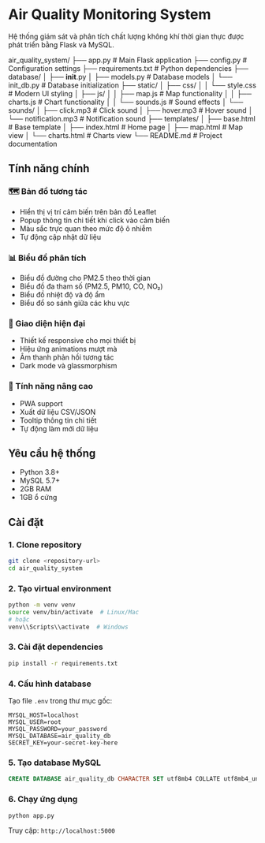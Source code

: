 # Air Quality Monitoring System

Hệ thống giám sát và phân tích chất lượng không khí thời gian thực được phát triển bằng Flask và MySQL.

air_quality_system/
├── app.py # Main Flask application
├── config.py # Configuration settings
├── requirements.txt # Python dependencies
├── database/
│ ├── **init**.py
│ ├── models.py # Database models
│ └── init_db.py # Database initialization
├── static/
│ ├── css/
│ │ └── style.css # Modern UI styling
│ ├── js/
│ │ ├── map.js # Map functionality
│ │ ├── charts.js # Chart functionality
│ │ └── sounds.js # Sound effects
│ └── sounds/
│ ├── click.mp3 # Click sound
│ ├── hover.mp3 # Hover sound
│ └── notification.mp3 # Notification sound
├── templates/
│ ├── base.html # Base template
│ ├── index.html # Home page
│ ├── map.html # Map view
│ └── charts.html # Charts view
└── README.md # Project documentation

## Tính năng chính

### 🗺️ Bản đồ tương tác

- Hiển thị vị trí cảm biến trên bản đồ Leaflet
- Popup thông tin chi tiết khi click vào cảm biến
- Màu sắc trực quan theo mức độ ô nhiễm
- Tự động cập nhật dữ liệu

### 📊 Biểu đồ phân tích

- Biểu đồ đường cho PM2.5 theo thời gian
- Biểu đồ đa tham số (PM2.5, PM10, CO, NO₂)
- Biểu đồ nhiệt độ và độ ẩm
- Biểu đồ so sánh giữa các khu vực

### 🎨 Giao diện hiện đại

- Thiết kế responsive cho mọi thiết bị
- Hiệu ứng animations mượt mà
- Âm thanh phản hồi tương tác
- Dark mode và glassmorphism

### 📱 Tính năng nâng cao

- PWA support
- Xuất dữ liệu CSV/JSON
- Tooltip thông tin chi tiết
- Tự động làm mới dữ liệu

## Yêu cầu hệ thống

- Python 3.8+
- MySQL 5.7+
- 2GB RAM
- 1GB ổ cứng

## Cài đặt

### 1. Clone repository

```bash
git clone <repository-url>
cd air_quality_system
```

### 2. Tạo virtual environment

```bash
python -m venv venv
source venv/bin/activate  # Linux/Mac
# hoặc
venv\\Scripts\\activate  # Windows
```

### 3. Cài đặt dependencies

```bash
pip install -r requirements.txt
```

### 4. Cấu hình database

Tạo file `.env` trong thư mục gốc:

```env
MYSQL_HOST=localhost
MYSQL_USER=root
MYSQL_PASSWORD=your_password
MYSQL_DATABASE=air_quality_db
SECRET_KEY=your-secret-key-here
```

### 5. Tạo database MySQL

```sql
CREATE DATABASE air_quality_db CHARACTER SET utf8mb4 COLLATE utf8mb4_unicode_ci;
```

### 6. Chạy ứng dụng

```bash
python app.py
```

Truy cập: `http://localhost:5000`
